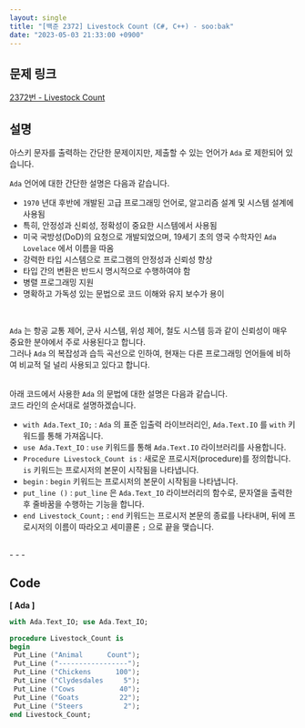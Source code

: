 ```yaml
---
layout: single
title: "[백준 2372] Livestock Count (C#, C++) - soo:bak"
date: "2023-05-03 21:33:00 +0900"
---
```


## 문제 링크
  [2372번 - Livestock Count](https://www.acmicpc.net/problem/2372)

## 설명
아스키 문자를 출력하는 간단한 문제이지만, 제출할 수 있는 언어가 `Ada` 로 제한되어 있습니다. <br>

`Ada` 언어에 대한 간단한 설명은 다음과 같습니다. <br>
- `1970` 년대 후반에 개발된 고급 프로그래밍 언어로, 알고리즘 설계 및 시스템 설계에 사용됨 <br>
- 특히, 안정성과 신뢰성, 정확성이 중요한 시스템에서 사용됨 <br>
- 미국 국방성(DoD)의 요청으로 개발되었으며, 19세기 초의 영국 수학자인 `Ada Lovelace` 에서 이름을 따옴 <br>
- 강력한 타입 시스템으로 프로그램의 안정성과 신뢰성 향상 <br>
- 타입 간의 변환은 반드시 명시적으로 수행하여야 함 <br>
- 병렬 프로그래밍 지원 <br>
- 명확하고 가독성 있는 문법으로 코드 이해와 유지 보수가 용이 <br>
<br>

`Ada` 는 항공 교통 제어, 군사 시스템, 위성 제어, 철도 시스템 등과 같이 신뢰성이 매우 중요한 분야에서 주로 사용된다고 합니다. <br>
그러나 `Ada` 의 복잡성과 습득 곡선으로 인하여, 현재는 다른 프로그래밍 언어들에 비하여 비교적 덜 널리 사용되고 있다고 합니다. <br>
<br>

아래 코드에서 사용한 `Ada` 의 문법에 대한 설명은 다음과 같습니다.<br>
코드 라인의 순서대로 설명하겠습니다. <br>

- `with Ada.Text_IO;` : `Ada` 의 표준 입출력 라이브러리인, `Ada.Text.IO` 를 `with` 키워드를 통해 가져옵니다.<br>
- `use Ada.Text_IO` : `use` 키워드를 통해 `Ada.Text.IO` 라이브러리를 사용합니다. <br>
- `Procedure Livestock_Count is` : 새로운 프로시저(procedure)를 정의합니다. `is` 키워드는 프로시저의 본문이 시작됨을 나타냅니다. <br>
- `begin` : `begin` 키워드는 프로시저의 본문이 시작됨을 나타냅니다. <br>
- `put_line ()` : `put_line` 은 `Ada.Text_IO` 라이브러리의 함수로, 문자열을 출력한 후 줄바꿈을 수행하는 기능을 합니다. <br>
- `end Livestock_Count;` : `end` 키워드는 프로시저 본문의 종료를 나타내며, 뒤에 프로시저의 이름이 따라오고 세미콜론 `;` 으로 끝을 맺습니다. <br>

<br>
- - -

## Code
<b>[ Ada ] </b>
<br>

  ```Ada
with Ada.Text_IO; use Ada.Text_IO;

procedure Livestock_Count is
begin
   Put_Line ("Animal      Count");
   Put_Line ("-----------------");
   Put_Line ("Chickens      100");
   Put_Line ("Clydesdales     5");
   Put_Line ("Cows           40");
   Put_Line ("Goats          22");
   Put_Line ("Steers          2");
end Livestock_Count;
  ```
